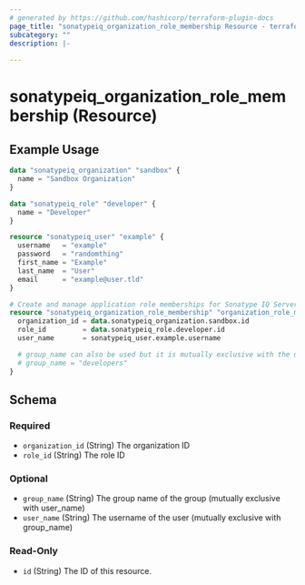 ```yaml
---
# generated by https://github.com/hashicorp/terraform-plugin-docs
page_title: "sonatypeiq_organization_role_membership Resource - terraform-provider-sonatypeiq"
subcategory: ""
description: |-
  
---
```


# sonatypeiq_organization_role_membership (Resource)



## Example Usage

```terraform
data "sonatypeiq_organization" "sandbox" {
  name = "Sandbox Organization"
}

data "sonatypeiq_role" "developer" {
  name = "Developer"
}

resource "sonatypeiq_user" "example" {
  username   = "example"
  password   = "randomthing"
  first_name = "Example"
  last_name  = "User"
  email      = "example@user.tld"
}

# Create and manage application role memberships for Sonatype IQ Server
resource "sonatypeiq_organization_role_membership" "organization_role_membership" {
  organization_id = data.sonatypeiq_organization.sandbox.id
  role_id         = data.sonatypeiq_role.developer.id
  user_name       = sonatypeiq_user.example.username

  # group_name can also be used but it is mutually exclusive with the user_name attribute.
  # group_name = "developers"
}
```

<!-- schema generated by tfplugindocs -->
## Schema

### Required

- `organization_id` (String) The organization ID
- `role_id` (String) The role ID

### Optional

- `group_name` (String) The group name of the group (mutually exclusive with user_name)
- `user_name` (String) The username of the user (mutually exclusive with group_name)

### Read-Only

- `id` (String) The ID of this resource.
